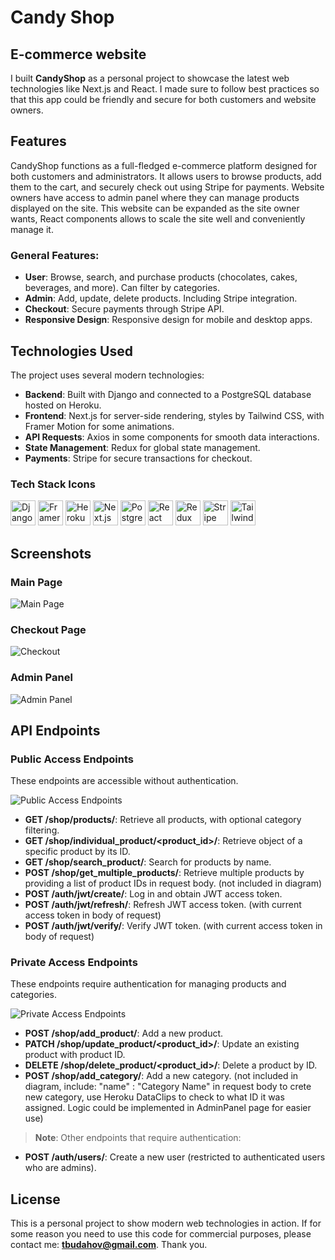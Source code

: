 # Candy Shop  
## E-commerce website

I built **CandyShop** as a personal project to showcase the latest web technologies like Next.js and React. I made sure to follow best practices so that this app could be friendly and secure for both customers and website owners.

## Features

CandyShop functions as a full-fledged e-commerce platform designed for both customers and administrators. It allows users to browse products, add them to the cart, and securely check out using Stripe for payments. Website owners have access to admin panel where they can manage products displayed on the site. This website can be expanded as the site owner wants, React components allows to scale the site well and conveniently manage it.

### General Features:
- **User**: Browse, search, and purchase products (chocolates, cakes, beverages, and more). Can filter by categories.
- **Admin**: Add, update, delete products. Including Stripe integration.
- **Checkout**: Secure payments through Stripe API.
- **Responsive Design**: Responsive design for mobile and desktop apps.

## Technologies Used

The project uses several modern technologies:

- **Backend**: Built with Django and connected to a PostgreSQL database hosted on Heroku.
- **Frontend**: Next.js for server-side rendering, styles by Tailwind CSS, with Framer Motion for some animations.
- **API Requests**: Axios in some components for smooth data interactions.
- **State Management**: Redux for global state management.
- **Payments**: Stripe for secure transactions for checkout.

### Tech Stack Icons
<p>
  <img src="public/images/icon/django-green.svg" alt="Django" width="40" height="40"/> 
  <img src="public/images/icon/framer-motion.svg" alt="Framer Motion" width="40" height="40"/>
  <img src="public/images/icon/heroku.svg" alt="Heroku" width="40" height="40"/>
  <img src="public/images/icon/nextjs-white.svg" alt="Next.js" width="40" height="40"/> 
  <img src="public/images/icon/postgresql.svg" alt="PostgreSQL" width="40" height="40"/> 
  <img src="public/images/icon/react.svg" alt="React" width="40" height="40"/>
  <img src="public/images/icon/redux.svg" alt="Redux" width="40" height="40"/>
  <img src="public/images/icon/stripe.svg" alt="Stripe" width="40" height="40"/>
  <img src="public/images/icon/tailwind.svg" alt="Tailwind CSS" width="40" height="40"/>
</p>

## Screenshots

### Main Page
![Main Page](public/images/website/MainPage.png)

### Checkout Page
![Checkout](public/images/website/Checkout.png)

### Admin Panel
![Admin Panel](public/images/website/admin-panel.png)

## API Endpoints

### Public Access Endpoints
These endpoints are accessible without authentication.

![Public Access Endpoints](public/images/diagrams/public_access_endpoints.png)

- **GET /shop/products/**: Retrieve all products, with optional category filtering.
- **GET /shop/individual_product/<product_id>/**: Retrieve object of a specific product by its ID.
- **GET /shop/search_product/**: Search for products by name.
- **POST /shop/get_multiple_products/**: Retrieve multiple products by providing a list of product IDs in request body. (not included in diagram)
- **POST /auth/jwt/create/**: Log in and obtain JWT access token.
- **POST /auth/jwt/refresh/**: Refresh JWT access token. (with current access token in body of request)
- **POST /auth/jwt/verify/**: Verify JWT token. (with current access token in body of request)

### Private Access Endpoints
These endpoints require authentication for managing products and categories.

![Private Access Endpoints](public/images/diagrams/private_access_endpoints.png)

- **POST /shop/add_product/**: Add a new product.
- **PATCH /shop/update_product/<product_id>/**: Update an existing product with product ID.
- **DELETE /shop/delete_product/<product_id>/**: Delete a product by ID.
- **POST /shop/add_category/**: Add a new category. (not included in diagram, include: "name" : "Category Name" in request body to crete new category, use Heroku DataClips to check to what ID it was assigned. Logic could be implemented in AdminPanel page for easier use) 

> **Note**: Other endpoints that require authentication:
- **POST /auth/users/**: Create a new user (restricted to authenticated users who are admins).

## License

This is a personal project to show modern web technologies in action. If for some reason you need to use this code for commercial purposes, please contact me: **tbudahov@gmail.com**. Thank you.
